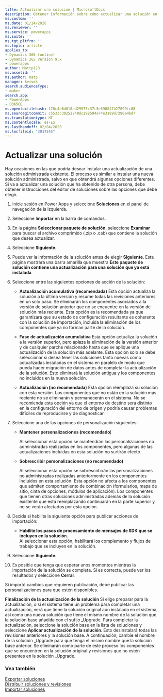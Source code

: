 ```yaml
---
title: Actualizar una solución | MicrosoftDocs
description: Obtener información sobre cómo actualizar una solución en Power Apps
ms.custom: ''
ms.date: 01/24/2020
ms.reviewer: ''
ms.service: powerapps
ms.suite: ''
ms.tgt_pltfrm: ''
ms.topic: article
applies_to:
- Dynamics 365 (online)
- Dynamics 365 Version 9.x
- powerapps
author: Mattp123
ms.assetid: ''
ms.author: matp
manager: kvivek
search.audienceType:
- maker
search.app:
- PowerApps
- D365CE
ms.openlocfilehash: 178c4e6d618ad29975c37c5e690847b27899fc08
ms.sourcegitcommit: cb533c30252240dc298594e74e3189d7290a4bd7
ms.translationtype: HT
ms.contentlocale: es-ES
ms.lasthandoff: 02/04/2020
ms.locfileid: "3017545"
---
```

# <a name="update-or-upgrade-a-solution"></a>Actualizar una solución  
Hay ocasiones en las que podría desear instalar una actualización de una solución administrada existente. El proceso es similar a instalar una nueva solución administrada, salvo en que obtendrá algunas opciones diferentes. Si va a actualizar una solución que ha obtenido de otra persona, debe obtener instrucciones del editor de soluciones sobre las opciones que debe elegir.  

1. Inicie sesión en [Power Apps](https://make.powerapps.com/?utm_source=padocs&utm_medium=linkinadoc&utm_campaign=referralsfromdoc) y seleccione **Soluciones** en el panel de navegación de la izquierda.  

2. Seleccione **Importar** en la barra de comandos.  

3. En la página **Seleccionar paquete de solución**, seleccione **Examinar** para buscar el archivo comprimido (.zip o .cab) que contiene la solución que desea actualizar.  

4. Seleccione **Siguiente**.  

5. Puede ver la información de la solución antes de elegir **Siguiente**. Esta página mostrará una barra amarilla que muestra **Este paquete de solución contiene una actualización para una solución que ya está instalada**.  

6. Seleccione entre las siguientes opciones de acción de la solución:  
   - **Actualización acumulativa (recomendada)** Esta opción actualiza la solución a la última versión y resume todas las revisiones anteriores en un solo paso.  Se eliminarán los componentes asociados a la versión de solución anterior que no se encuentre en la versión de solución más reciente. Esta opción es la recomendada ya que garantizará que su estado de configuración resultante es coherente con la solución de importación, incluida la eliminación de los componentes que ya no forman parte de la solución.
        
   - **Fase de actualización acumulativa** Esta opción actualiza la solución a la versión superior, pero aplaza la eliminación de la versión anterior y de cualquier parche relacionado hasta que se aplique una actualización de la solución más adelante.  Esta opción solo se debe seleccionar si desea tener las soluciones tanto nuevas como actualizadas instaladas en el sistema en paralelo de modo que pueda hacer migración de datos antes de completar la actualización de la solución. Esto eliminará la solución antigua y los componentes no incluidos en la nueva solución.
        
   - **Actualización (no recomendada)** Esta opción reemplaza su solución con esta versión.  Los componentes que no están en la solución más reciente no se eliminarán y permanecerán en el sistema.  No se recomienda esta opción ya que el entorno de destino será distinto en la configuración del entorno de origen y podría causar problemas difíciles de reproducirse y de diagnosticar.
        
7. Seleccione una de las opciones de personalización siguientes:

   - **Mantener personalizaciones (recomendado)**  

        Al seleccionar esta opción se mantendrán las personalizaciones no administradas realizadas en los componentes, pero algunas de las actualizaciones incluidas en esta solución no surtirán efecto.  

   - **Sobrescribir personalizaciones (no recomendado)**  

        Al seleccionar esta opción se sobrescribirán las personalizaciones no administradas realizadas anteriormente en los componentes incluidos en esta solución. Esta opción no afecta a los componentes que admiten comportamiento de combinación (formularios, mapa de sitio, cinta de opciones, módulos de aplicación).  Los componentes que tienen otras soluciones administradas además de la solución existente que está reemplazando continuarán en la parte superior y no se verán afectados por esta opción.  

8. Decida si habilita la siguiente opción para publicar acciones de importación:
   - **Habilite los pasos de procesamiento de mensajes de SDK que se incluyen en la solución.**  
        Al seleccionar esta opción, habilitará los complemento y flujos de trabajo que se incluyen en la solución.
        
9. Seleccione **Siguiente**.  

10. Es posible que tenga que esperar unos momentos mientras la importación de la solución se completa. Si es correcta, puede ver los resultados y seleccione **Cerrar**.  

   Si importó cambios que requieren publicación, debe publicar las personalizaciones para que estén disponibles. 

**Finalización de la actualización de la solución** Si elige preparar para la actualización, o si el sistema tiene un problema para completar una actualización, verá que tiene la solución original aún instalada en el sistema, así como una nueva solución que tiene el mismo nombre de la solución que la solución base añadida con el sufijo \_Upgrade.  Para completar la actualización, seleccione la solución base en la lista de soluciones y seleccione **Aplicar actualización de la solución**.  Esto desinstalará todas las revisiones anteriores y la solución base. A continuación, cambie el nombre de la solución \_Upgrade para que tenga el mismo nombre que la solución base anterior.  Se eliminarán como parte de este proceso los componentes que se encuentren en la solución original y revisiones que no estén presentes en la solución \_Upgrade.


### <a name="see-also"></a>Vea también
[Exportar soluciones](export-solutions.md) <br />
[Distribuir soluciones y revisiones](use-segmented-solutions-patches-simplify-updates.md) <br />
[Importar soluciones](import-update-export-solutions.md)